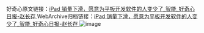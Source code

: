 好奇心原文链接：[iPad 销量下滑，愿意为平板开发软件的人变少了_智能_好奇心日报-赵长存 ](https://www.qdaily.com/articles/10292.html)
WebArchive归档链接：[iPad 销量下滑，愿意为平板开发软件的人变少了_智能_好奇心日报-赵长存 ](http://web.archive.org/web/20190623160022/https://www.qdaily.com/articles/10292.html)
![image](http://ww3.sinaimg.cn/large/007d5XDply1g3vvyssym9j30u0357e81)